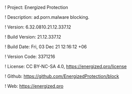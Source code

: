 ! Project: Energized Protection

! Description: ad.porn.malware blocking.

! Version: 6.32.0810.21.12.337.12

! Build Version: 21.12.337.12

! Build Date: Fri, 03 Dec 21 12:16:12 +06

! Version Code: 3371216

! License: CC BY-NC-SA 4.0, https://energized.pro/license

! Github: https://github.com/EnergizedProtection/block

! Web: https://energized.pro
